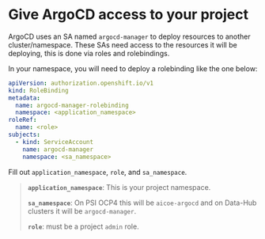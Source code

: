 # Give ArgoCD access to your project

ArgoCD uses an SA named `argocd-manager` to deploy resources to another cluster/namespace. These SAs need access to the resources it will be deploying, this is done via roles and rolebindings.

In your namespace, you will need to deploy a rolebinding like the one below:

```yaml
apiVersion: authorization.openshift.io/v1
kind: RoleBinding
metadata:
  name: argocd-manager-rolebinding
  namespace: <application_namespace>
roleRef:
  name: <role>
subjects:
  - kind: ServiceAccount
    name: argocd-manager
    namespace: <sa_namespace>
```

Fill out `application_namespace`, `role`, and `sa_namespace`.

> **`application_namespace`**: This is your project namespace.
>
> **`sa_namespace`**: On PSI OCP4 this will be `aicoe-argocd` and on Data-Hub clusters it will be `argocd-manager`.
>
> **`role`**: must be a project `admin` role.
